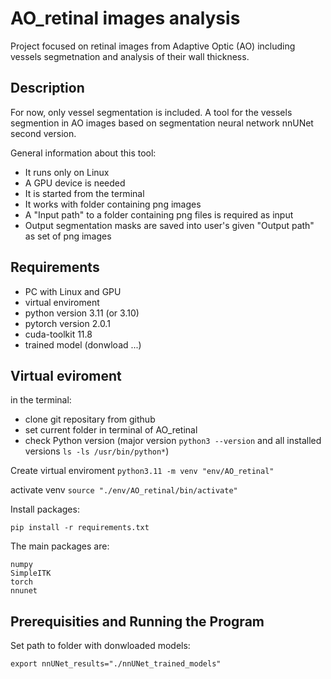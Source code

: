 # AO_retinal images analysis
Project focused on retinal images from Adaptive Optic (AO) including vessels segmetnation and analysis of their wall thickness.

## Description
For now, only vessel segmentation is included.
A tool for the vessels segmention in AO images based on segmentation neural network nnUNet second version.

General information about this tool:
* It runs only on Linux
* A GPU device is needed
* It is started from the terminal
* It works with folder containing png images
* A "Input path" to a folder containing png files is required as input
* Output segmentation masks are saved into user's given "Output path" as set of png images

## Requirements
* PC with Linux and GPU
* virtual enviroment
* python version 3.11 (or 3.10)
* pytorch version 2.0.1
* cuda-toolkit 11.8
* trained model (donwload ...)

## Virtual eviroment
in the terminal:
* clone git repositary from github
* set current folder in terminal of AO_retinal
* check Python version (major version ```python3 --version``` and all installed versions ```ls -ls /usr/bin/python*```)

Create virtual enviroment
```python3.11 -m venv "env/AO_retinal"```

activate venv
```source "./env/AO_retinal/bin/activate"```

Install packages:
```
pip install -r requirements.txt
```

The main packages are:
```
numpy 
SimpleITK 
torch
nnunet
```

## Prerequisities and Running the Program

Set path to folder with donwloaded models:
```
export nnUNet_results="./nnUNet_trained_models"
```

